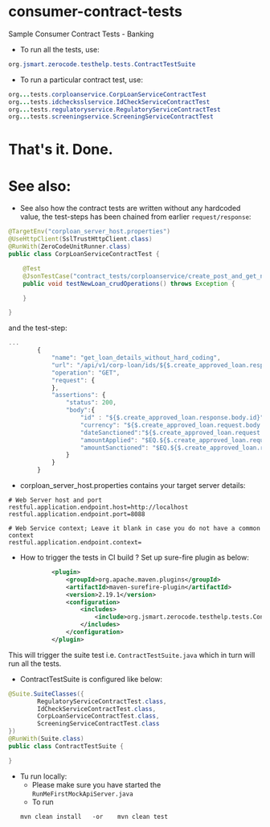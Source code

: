# consumer-contract-tests
Sample Consumer Contract Tests - Banking

+ To run all the tests, use:
```java
org.jsmart.zerocode.testhelp.tests.ContractTestSuite
```

+ To run a particular contract test, use:
```java
org...tests.corploanservice.CorpLoanServiceContractTest
org...tests.idchecksslservice.IdCheckServiceContractTest
org...tests.regulatoryservice.RegulatoryServiceContractTest
org...tests.screeningservice.ScreeningServiceContractTest
```
That's it. Done.
===

See also:
===

+ See also how the contract tests are written without any hardcoded value, the test-steps has been chained from earlier `request/response`:
```java
@TargetEnv("corploan_server_host.properties")
@UseHttpClient(SslTrustHttpClient.class)
@RunWith(ZeroCodeUnitRunner.class)
public class CorpLoanServiceContractTest {

    @Test
    @JsonTestCase("contract_tests/corploanservice/create_post_and_get_new_loan.json")
    public void testNewLoan_crudOperations() throws Exception {

    }

}

```
 and the test-step:
```javaScript
...
        {
            "name": "get_loan_details_without_hard_coding",
            "url": "/api/v1/corp-loan/ids/${$.create_approved_loan.response.body.id}",
            "operation": "GET",
            "request": {
            },
            "assertions": {
                "status": 200,
                "body":{
                    "id" : "${$.create_approved_loan.response.body.id}",
                    "currency": "${$.create_approved_loan.request.body.currency}",
                    "dateSanctioned":"${$.create_approved_loan.request.body.dateSanctioned}",
                    "amountApplied": "$EQ.${$.create_approved_loan.request.body.amountApplied}",
                    "amountSanctioned": "$EQ.${$.create_approved_loan.request.body.amountSanctioned}"
                }
            }
        }

```

+ corploan_server_host.properties contains your target server details:
```properties
# Web Server host and port
restful.application.endpoint.host=http://localhost
restful.application.endpoint.port=8088

# Web Service context; Leave it blank in case you do not have a common context
restful.application.endpoint.context=

```

+ How to trigger the tests in CI build ?
Set up sure-fire plugin as below:

```xml
			<plugin>
				<groupId>org.apache.maven.plugins</groupId>
				<artifactId>maven-surefire-plugin</artifactId>
				<version>2.19.1</version>
				<configuration>
					<includes>
						<include>org.jsmart.zerocode.testhelp.tests.ContractTestSuite.class</include>
					</includes>
				</configuration>
			</plugin>
```
This will trigger the suite test i.e. `ContractTestSuite.java` which in turn will run all the tests.

+ ContractTestSuite is configured like below:
```java
@Suite.SuiteClasses({
        RegulatoryServiceContractTest.class,
        IdCheckServiceContractTest.class,
        CorpLoanServiceContractTest.class,
        ScreeningServiceContractTest.class
})
@RunWith(Suite.class)
public class ContractTestSuite {

}
```

+ Tu run locally:
  + Please make sure you have started the `RunMeFirstMockApiServer.java`
  + To run 
  ```
  mvn clean install   -or    mvn clean test
  ```

